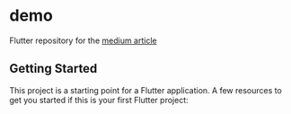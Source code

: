 # demo
Flutter repository for the [medium article](https://medium.com/@dewanshrawat15/starting-up-with-flutter-b237c1659d9b)

## Getting Started

This project is a starting point for a Flutter application.
A few resources to get you started if this is your first Flutter project: